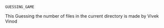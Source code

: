                                                                        GUESSING_GAME
This Guessing the number of files in the current directory is made by Vivek Vinod                                           
